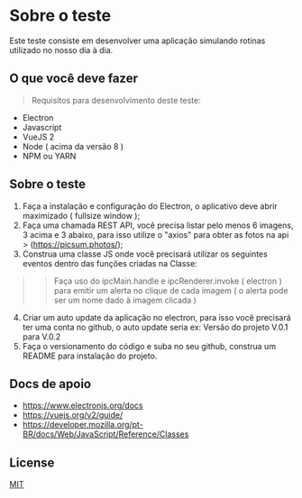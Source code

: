 # Sobre o teste

Este teste consiste em desenvolver uma aplicação simulando rotinas utilizado no nosso dia à dia.

## O que você deve fazer

> Requisítos para desenvolvimento deste teste:
- Electron
- Javascript
- VueJS 2
- Node ( acima da versão 8 )
- NPM ou YARN


## Sobre o teste
 1. Faça a instalação e configuração do Electron, o aplicativo deve abrir maximizado ( fullsize window );
 2. Faça uma chamada REST API, você precisa listar pelo menos 6 imagens, 3 acima e 3 abaixo, para isso utilize o "axios" para obter as fotos na api > (https://picsum.photos/);
3. Construa uma classe JS onde você precisará utilizar os seguintes eventos dentro das funções criadas na Classe:
 >> Faça uso do ipcMain.handle e ipcRenderer.invoke ( electron ) para emitir um alerta no clique de cada imagem ( o alerta pode ser um nome dado à imagem clicada )
4. Criar um auto update da aplicação no electron, para isso você precisará ter uma conta no github, o auto update seria ex: Versão do projeto  V.0.1 para V.0.2
5. Faça o versionamento do código e suba no seu github, construa um README para instalação do projeto.



## Docs de apoio
- https://www.electronjs.org/docs
- https://vuejs.org/v2/guide/
- https://developer.mozilla.org/pt-BR/docs/Web/JavaScript/Reference/Classes


## License
[MIT](https://choosealicense.com/licenses/mit/)
